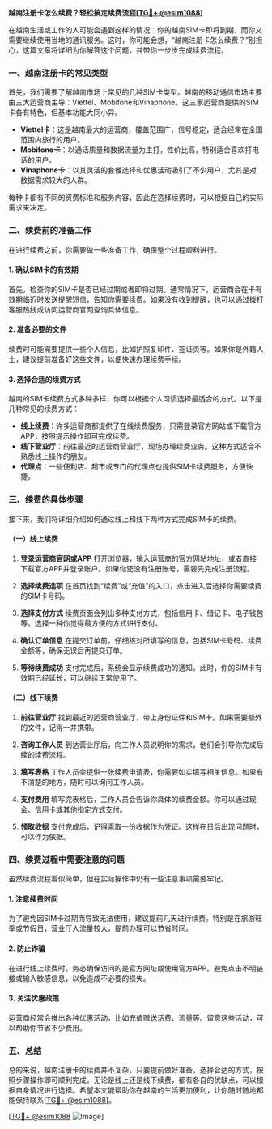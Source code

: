 **越南注册卡怎么续费？轻松搞定续费流程[[TG💪+ @esim1088](https://t.me/s/esim1088)]**

在越南生活或工作的人可能会遇到这样的情况：你的越南SIM卡即将到期，而你又需要继续使用当地的通讯服务。这时，你可能会想，“越南注册卡怎么续费？”别担心，这篇文章将详细为你解答这个问题，并带你一步步完成续费流程。

### 一、越南注册卡的常见类型

首先，我们需要了解越南市场上常见的几种SIM卡类型。越南的移动通信市场主要由三大运营商主导：Viettel、Mobifone和Vinaphone。这三家运营商提供的SIM卡各有特色，但基本功能大同小异。

- **Viettel卡**：这是越南最大的运营商，覆盖范围广，信号稳定，适合经常在全国范围内旅行的用户。
- **Mobifone卡**：以通话质量和数据流量为主打，性价比高，特别适合喜欢打电话的用户。
- **Vinaphone卡**：以其灵活的套餐选择和优惠活动吸引了不少用户，尤其是对数据需求较大的人群。

每种卡都有不同的资费标准和服务内容，因此在选择续费时，可以根据自己的实际需求来决定。

### 二、续费前的准备工作

在进行续费之前，你需要做一些准备工作，确保整个过程顺利进行。

#### 1. 确认SIM卡的有效期

首先，检查你的SIM卡是否已经过期或者即将过期。通常情况下，运营商会在卡有效期临近时发送提醒短信，告知你需要续费。如果没有收到提醒，也可以通过拨打客服热线或访问运营商官网查询具体信息。

#### 2. 准备必要的文件

续费时可能需要提供一些个人信息，比如护照复印件、签证页等。如果你是外籍人士，建议提前准备好这些文件，以便快速办理续费手续。

#### 3. 选择合适的续费方式

越南的SIM卡续费方式多种多样，你可以根据个人习惯选择最适合的方式。以下是几种常见的续费方式：

- **线上续费**：许多运营商都提供了在线续费服务，只需登录官方网站或下载官方APP，按照提示操作即可完成续费。
- **线下营业厅**：前往最近的运营商营业厅，现场办理续费业务。这种方式适合不熟悉线上操作的朋友。
- **代理点**：一些便利店、超市或专门的代理点也提供SIM卡续费服务，方便快捷。

### 三、续费的具体步骤

接下来，我们将详细介绍如何通过线上和线下两种方式完成SIM卡的续费。

#### （一）线上续费

1. **登录运营商官网或APP**
   打开浏览器，输入运营商的官方网站地址，或者直接下载官方APP并登录账户。如果你还没有注册账号，需要先完成注册流程。

2. **选择续费选项**
   在首页找到“续费”或“充值”的入口，点击进入后选择你需要续费的SIM卡号码。

3. **选择支付方式**
   续费页面会列出多种支付方式，包括信用卡、借记卡、电子钱包等。选择一种你觉得最方便的方式进行支付。

4. **确认订单信息**
   在提交订单前，仔细核对所填写的信息，包括SIM卡号码、续费金额等，确保无误后再提交订单。

5. **等待续费成功**
   支付完成后，系统会显示续费成功的通知。此时，你的SIM卡有效期已经延长，可以继续正常使用了。

#### （二）线下续费

1. **前往营业厅**
   找到最近的运营商营业厅，带上身份证件和SIM卡。如果需要额外的文件，记得一并携带。

2. **咨询工作人员**
   到达营业厅后，向工作人员说明你的需求，他们会引导你完成后续的续费流程。

3. **填写表格**
   工作人员会提供一张续费申请表，你需要如实填写相关信息。如果有不清楚的地方，随时可以询问工作人员。

4. **支付费用**
   填写完表格后，工作人员会告诉你具体的续费金额。你可以通过现金、信用卡或其他指定方式支付。

5. **领取收据**
   支付完成后，记得索取一份收据作为凭证。这样在日后出现问题时，可以作为依据。

### 四、续费过程中需要注意的问题

虽然续费流程看似简单，但在实际操作中仍有一些注意事项需要牢记。

#### 1. 注意续费时间

为了避免因SIM卡过期而导致无法使用，建议提前几天进行续费。特别是在旅游旺季或节假日，营业厅人流量较大，提前办理可以节省时间。

#### 2. 防止诈骗

在进行线上续费时，务必确保访问的是官方网址或使用官方APP。避免点击不明链接或输入敏感信息，以免造成不必要的损失。

#### 3. 关注优惠政策

运营商经常会推出各种优惠活动，比如充值赠送话费、流量等。留意这些活动，可以帮助你节省不少费用。

### 五、总结

总的来说，越南注册卡的续费并不复杂，只要提前做好准备，选择合适的方式，按照步骤操作即可顺利完成。无论是线上还是线下续费，都有各自的优缺点，可以根据自身情况进行选择。希望本文能帮助你在越南的生活更加便利，让你随时随地都能保持联系[[TG💪+ @esim1088](https://t.me/s/esim1088)]。

[[TG💪+ @esim1088](https://t.me/s/esim1088) ![Image](https://i.postimg.cc/4NQfJmqS/Snipaste-2025-05-13-00-14-12.png)]
